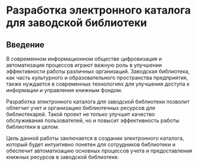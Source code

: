 # Разработка электронного каталога для заводской библиотеки

## Введение
В современном информационном обществе цифровизация и автоматизация процессов играют важную роль в улучшении эффективности работы различных организаций. Заводская библиотека, как часть культурного и образовательного пространства предприятия, также нуждается в современных технологиях для улучшения доступа к информации и управления книжным фондом. 

Разработка электронного каталога для заводской библиотеки позволит облегчит учет и организацию библиотечных ресурсов для библиотекарей. Такой проект не только улучшит качество обслуживания пользователей, но и повысит эффективность работы библиотеки в целом. 

Цель данной работы заключается в создании электронного каталога, который будет интуитивно понятен для сотрудников библиотеки и обеспечит автоматизацию основных процессов учета и предоставления книжных ресурсов в заводской библиотеке.
